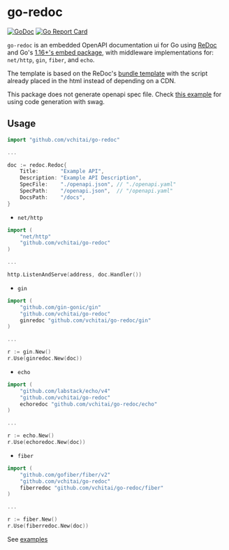 # go-redoc

[![GoDoc](https://godoc.org/github.com/vchitai/go-redoc?status.svg)](https://godoc.org/github.com/vchitai/go-redoc)
[![Go Report Card](https://goreportcard.com/badge/github.com/vchitai/go-redoc?_=1)](https://goreportcard.com/report/github.com/vchitai/go-redoc?_=1)

`go-redoc` is an embedded OpenAPI documentation ui for Go using [ReDoc](https://github.com/ReDocly/redoc) and Go's [1.16+'s embed package](https://golang.org/pkg/embed/), with middleware implementations for: `net/http`, `gin`, `fiber`, and `echo`.

The template is based on the ReDoc's [bundle template](https://github.com/ReDocly/redoc/blob/master/cli/template.hbs) with the script already placed in the html instead of depending on a CDN.

This package does not generate openapi spec file. Check [this example](_examples/gen) for using code generation with swag.

## Usage

```go
import "github.com/vchitai/go-redoc"

...

doc := redoc.Redoc{
    Title:       "Example API",
    Description: "Example API Description",
    SpecFile:    "./openapi.json", // "./openapi.yaml"
    SpecPath:    "/openapi.json",  // "/openapi.yaml"
    DocsPath:    "/docs",
}
```

- `net/http`

```go
import (
	"net/http"
	"github.com/vchitai/go-redoc"
)

...

http.ListenAndServe(address, doc.Handler())
```

- `gin`

```go
import (
	"github.com/gin-gonic/gin"
	"github.com/vchitai/go-redoc"
	ginredoc "github.com/vchitai/go-redoc/gin"
)

...

r := gin.New()
r.Use(ginredoc.New(doc))
```

- `echo`

```go
import (
	"github.com/labstack/echo/v4"
	"github.com/vchitai/go-redoc"
	echoredoc "github.com/vchitai/go-redoc/echo"
)

...

r := echo.New()
r.Use(echoredoc.New(doc))
```

- `fiber`

```go
import (
	"github.com/gofiber/fiber/v2"
	"github.com/vchitai/go-redoc"
	fiberredoc "github.com/vchitai/go-redoc/fiber"
)

...

r := fiber.New()
r.Use(fiberredoc.New(doc))
```

See [examples](/_examples)
